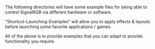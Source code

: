 The following directories will have some example files for being able to control SignalRGB via different hardware or software.

"Shortcut-Launching-Examples" will allow you to apply effects & layouts before launching some favorite applications / games.

All of the above is to provide examples that you can adapt to provide functionality you require.
